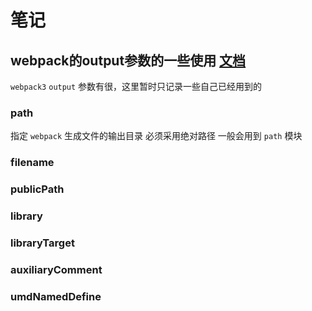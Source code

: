 # 笔记

## webpack的output参数的一些使用 [文档](https://webpack.js.org/configuration/output)

`webpack3` `output` 参数有很，这里暂时只记录一些自己已经用到的

### path

指定 `webpack` 生成文件的输出目录 必须采用绝对路径 一般会用到 `path` 模块

### filename



### publicPath

### library

### libraryTarget

### auxiliaryComment

### umdNamedDefine